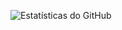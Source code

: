 ![Estatísticas do GitHub](https://github-readme-stats.vercel.app/api?username=viniprati&show_icons=true&theme=dracula)
